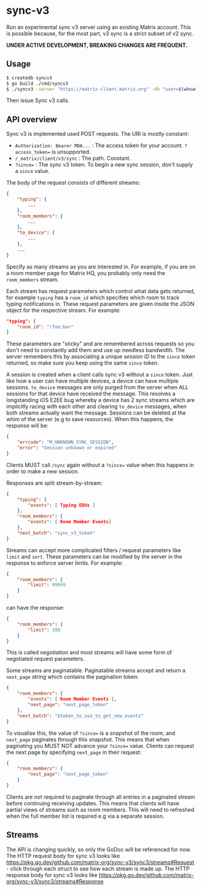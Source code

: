 # sync-v3

Run an experimental sync v3 server using an existing Matrix account. This is possible because, for the most part,
v3 sync is a strict subset of v2 sync.

**UNDER ACTIVE DEVELOPMENT, BREAKING CHANGES ARE FREQUENT.**

## Usage

```bash
$ createdb syncv3
$ go build ./cmd/syncv3
$ ./syncv3 -server "https://matrix-client.matrix.org" -db "user=$(whoami) dbname=syncv3 sslmode=disable"
```

Then issue Sync v3 calls.

## API overview

Sync v3 is implemented used POST requests. The URI is mostly constant:
 - `Authorization: Bearer MDA...` : The access token for your account. `?access_token=` is unsupported.
 - `/_matrix/client/v3/sync` : The path. Constant.
 - `?since=` : The sync v3 token. To begin a new sync session, don't supply a `since` value.

The body of the request consists of different streams:
```json
{
    "typing": {
        ...
    },
    "room_members": {
        ...
    },
    "to_device": {
        ...
    },
    ...
}
```
Specify as many streams as you are interested in. For example, if you are on a room member page for
Matrix HQ, you probably only need the `room_members` stream.

Each stream has request parameters which control what data gets returned, for example `typing` has
a `room_id` which specifies which room to track typing notifications in. These request parameters are
given inside the JSON object for the respective stream. For example:
```json
"typing": {
    "room_id": "!foo:bar"
}
```
These parameters are "sticky" and are remembered across requests so you don't need to constantly add
them and use up needless bandwidth. The server remembers this by associating a unique *session ID* to the `since`
token returned, so make sure you keep using the same `since` token.

A session is created when a client calls sync v3 without a `since` token. Just like how a user can
have multiple devices, a device can have multiple sessions. `to_device` messages are only purged from
the server when ALL sessions for that device have received the message. This resolves a longstanding
iOS E2EE bug whereby a device has 2 sync streams which are implicitly racing with each other and
clearing `to_device` messages, when both streams actually want the message. Sessions can be deleted
at the whim of the server (e.g to save resources). When this happens, the response will be:
```json
{
    "errcode": "M_UNKNOWN_SYNC_SESSION",
    "error": "Session unknown or expired"
}
```
Clients MUST call `/sync` again without a `?since=` value when this happens in order to make a new session.

Responses are split stream-by-stream:
```json
{
    "typing": {
        "events": [ Typing EDUs ]
    },
    "room_members": {
        "events": [ Room Member Events]
    },
    "next_batch": "sync_v3_token"
}
```

Streams can accept more complicated filters / request parameters like `limit` and `sort`. These parameters
can be modified by the server in the response to enforce server limits. For example:
```json
{
    "room_members": {
        "limit": 99999
    }
}
```
can have the response:
```json
{
    "room_members": {
        "limit": 100
    }
}
```
This is called _negotiation_ and most streams will have some form of negotiated request parameters.

Some streams are paginatable. Paginatable streams accept and return a `next_page` string which contains the pagination
token:
```json
{
    "room_members": {
        "events": [ Room Member Events ],
        "next_page": "next_page_token"
    },
    "next_batch": "$token_to_use_to_get_new_events"
}
```
To visualise this, the value of `?since=` is a snapshot of the room, and `next_page` paginates through
this snapshot. This means that when paginating you MUST NOT advance your `?since=` value. Clients can
request the next page by specifying `next_page` in their request:
```json
{
    "room_members": {
        "next_page": "next_page_token"
    }
}
```

Clients are not required to paginate through all entries in a paginated stream before continuing receiving
updates. This means that clients will have partial views of streams such as room members. This will need to
refreshed when the full member list is required e.g via a separate session.

## Streams

The API is changing quickly, so only the GoDoc will be referenced for now. The HTTP request body for sync v3 looks like https://pkg.go.dev/github.com/matrix-org/sync-v3/sync3/streams#Request - click through each struct to see how each stream is made up. The HTTP response body for sync v3 looks like https://pkg.go.dev/github.com/matrix-org/sync-v3/sync3/streams#Response 
